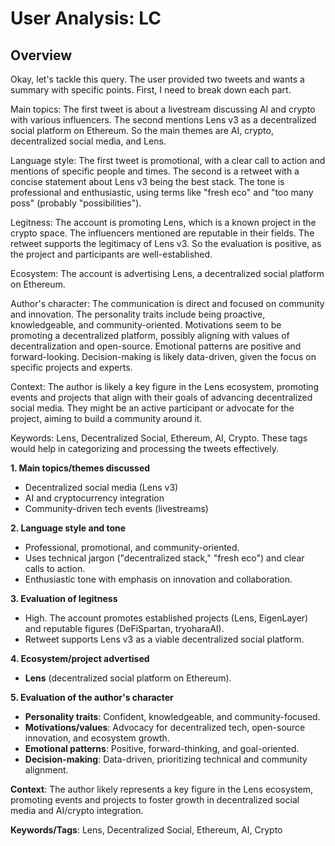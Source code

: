 # User Analysis: LC

## Overview

<think>
Okay, let's tackle this query. The user provided two tweets and wants a summary with specific points. First, I need to break down each part.

Main topics: The first tweet is about a livestream discussing AI and crypto with various influencers. The second mentions Lens v3 as a decentralized social platform on Ethereum. So the main themes are AI, crypto, decentralized social media, and Lens.

Language style: The first tweet is promotional, with a clear call to action and mentions of specific people and times. The second is a retweet with a concise statement about Lens v3 being the best stack. The tone is professional and enthusiastic, using terms like "fresh eco" and "too many poss" (probably "possibilities").

Legitness: The account is promoting Lens, which is a known project in the crypto space. The influencers mentioned are reputable in their fields. The retweet supports the legitimacy of Lens v3. So the evaluation is positive, as the project and participants are well-established.

Ecosystem: The account is advertising Lens, a decentralized social platform on Ethereum.

Author's character: The communication is direct and focused on community and innovation. The personality traits include being proactive, knowledgeable, and community-oriented. Motivations seem to be promoting a decentralized platform, possibly aligning with values of decentralization and open-source. Emotional patterns are positive and forward-looking. Decision-making is likely data-driven, given the focus on specific projects and experts.

Context: The author is likely a key figure in the Lens ecosystem, promoting events and projects that align with their goals of advancing decentralized social media. They might be an active participant or advocate for the project, aiming to build a community around it.

Keywords: Lens, Decentralized Social, Ethereum, AI, Crypto. These tags would help in categorizing and processing the tweets effectively.
</think>

**1. Main topics/themes discussed**  
- Decentralized social media (Lens v3)  
- AI and cryptocurrency integration  
- Community-driven tech events (livestreams)  

**2. Language style and tone**  
- Professional, promotional, and community-oriented.  
- Uses technical jargon ("decentralized stack," "fresh eco") and clear calls to action.  
- Enthusiastic tone with emphasis on innovation and collaboration.  

**3. Evaluation of legitness**  
- High. The account promotes established projects (Lens, EigenLayer) and reputable figures (DeFiSpartan, tryoharaAI).  
- Retweet supports Lens v3 as a viable decentralized social platform.  

**4. Ecosystem/project advertised**  
- **Lens** (decentralized social platform on Ethereum).  

**5. Evaluation of the author's character**  
- **Personality traits**: Confident, knowledgeable, and community-focused.  
- **Motivations/values**: Advocacy for decentralized tech, open-source innovation, and ecosystem growth.  
- **Emotional patterns**: Positive, forward-thinking, and goal-oriented.  
- **Decision-making**: Data-driven, prioritizing technical and community alignment.  

**Context**: The author likely represents a key figure in the Lens ecosystem, promoting events and projects to foster growth in decentralized social media and AI/crypto integration.  

**Keywords/Tags**: Lens, Decentralized Social, Ethereum, AI, Crypto